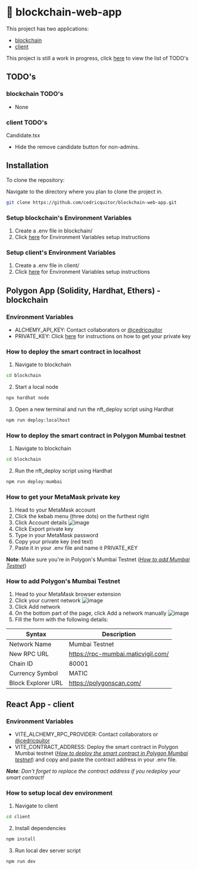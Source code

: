 # 💎 blockchain-web-app
This project has two applications:
- [blockchain](#polygon-app-solidity-hardhat-ethers---blockchain)
- [client](#react-app---client)

This project is still a work in progress, click [here](#todos) to view the list of TODO's

## TODO's
### blockchain TODO's
- None

### client TODO's
Candidate.tsx
- Hide the remove candidate button for non-admins.


## Installation
To clone the repository:

Navigate to the directory where you plan to clone the project in.
```bash
git clone https://github.com/cedricquitor/blockchain-web-app.git
```

### Setup blockchain's Environment Variables
1. Create a .env file in blockchain/
2. Click [here](#environment-variables) for Environment Variables setup instructions

### Setup client's Environment Variables
1. Create a .env file in client/
2. Click [here](#environment-variables-1) for Environment Variables setup instructions

## Polygon App (Solidity, Hardhat, Ethers) - blockchain
### Environment Variables
- ALCHEMY_API_KEY: Contact collaborators or [@cedricquitor](https://github.com/cedricquitor/blockchain-web-app)
- PRIVATE_KEY: Click [here](#how-to-get-your-metamask-private-key) for instructions on how to get your private key

### How to deploy the smart contract in localhost
1. Navigate to blockchain
```bash
cd blockchain
```
2. Start a local node
```bash
npx hardhat node
```
3. Open a new terminal and run the nft_deploy script using Hardhat
```bash
npm run deploy:localhost
```

### How to deploy the smart contract in Polygon Mumbai testnet
1. Navigate to blockchain
```bash
cd blockchain
```
2. Run the nft_deploy script using Hardhat
```bash
npm run deploy:mumbai
```

### How to get your MetaMask private key
1. Head to your MetaMask account
2. Click the kebab menu (three dots) on the furthest right
3. Click Account details
![image](https://user-images.githubusercontent.com/89262762/234272783-6885406e-298e-4e48-8fbd-5cbfce74e9cf.png)
4. Click Export private key
5. Type in your MetaMask password
6. Copy your private key (red text)
7. Paste it in your .env file and name it PRIVATE_KEY

**Note**: Make sure you're in Polygon's Mumbai Testnet ([*How to add Mumbai Testnet*](#how-to-add-polygons-mumbai-testnet))

### How to add Polygon's Mumbai Testnet
1. Head to your MetaMask browser extension
2. Click your current network
![image](https://user-images.githubusercontent.com/89262762/234273391-1ba72845-f6ce-4114-8b69-0dd8641bd9e0.png)
3. Click Add network
4. On the bottom part of the page, click Add a network manually
![image](https://user-images.githubusercontent.com/89262762/234273639-cbf63f5d-c944-451e-9cfa-10bf8a7484c0.png)
5. Fill the form with the following details:

| Syntax             | Description                        |
|--------------------|------------------------------------|
| Network Name       | Mumbai Testnet                     |
| New RPC URL        | https://rpc-mumbai.maticvigil.com/ |
| Chain ID           | 80001                              |
| Currency Symbol    | MATIC                              |
| Block Explorer URL | https://polygonscan.com/           |

## React App - client
### Environment Variables
- VITE_ALCHEMY_RPC_PROVIDER: Contact collaborators or [@cedricquitor](https://github.com/cedricquitor/blockchain-web-app)
- VITE_CONTRACT_ADDRESS: Deploy the smart contract in Polygon Mumbai testnet ([*How to deploy the smart contract in Polygon Mumbai testnet*](#how-to-deploy-the-smart-contract-in-polygon-mumbai-testnet)) and copy and paste the contract address in your .env file.

***Note**: Don't forget to replace the contract address if you redeploy your smart contract!*

### How to setup local dev environment
1. Navigate to client
```bash
cd client
```
2. Install dependencies
```bash
npm install
```
3. Run local dev server script
```bash
npm run dev
```
